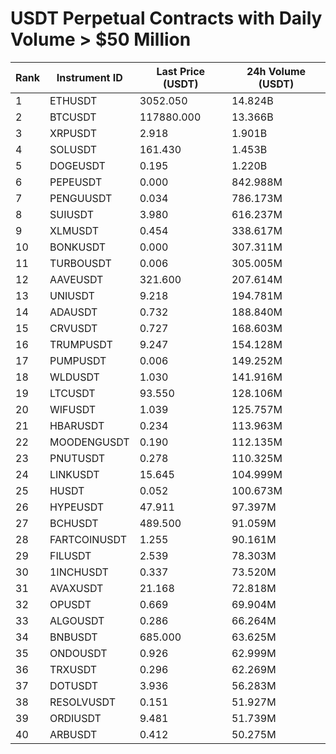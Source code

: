 # USDT Perpetual Contracts with Daily Volume > $50 Million

| Rank | Instrument ID | Last Price (USDT) | 24h Volume (USDT) |
|------|---------------|-------------------|-------------------|
| 1 | ETHUSDT | 3052.050 | 14.824B |
| 2 | BTCUSDT | 117880.000 | 13.366B |
| 3 | XRPUSDT | 2.918 | 1.901B |
| 4 | SOLUSDT | 161.430 | 1.453B |
| 5 | DOGEUSDT | 0.195 | 1.220B |
| 6 | PEPEUSDT | 0.000 | 842.988M |
| 7 | PENGUUSDT | 0.034 | 786.173M |
| 8 | SUIUSDT | 3.980 | 616.237M |
| 9 | XLMUSDT | 0.454 | 338.617M |
| 10 | BONKUSDT | 0.000 | 307.311M |
| 11 | TURBOUSDT | 0.006 | 305.005M |
| 12 | AAVEUSDT | 321.600 | 207.614M |
| 13 | UNIUSDT | 9.218 | 194.781M |
| 14 | ADAUSDT | 0.732 | 188.840M |
| 15 | CRVUSDT | 0.727 | 168.603M |
| 16 | TRUMPUSDT | 9.247 | 154.128M |
| 17 | PUMPUSDT | 0.006 | 149.252M |
| 18 | WLDUSDT | 1.030 | 141.916M |
| 19 | LTCUSDT | 93.550 | 128.106M |
| 20 | WIFUSDT | 1.039 | 125.757M |
| 21 | HBARUSDT | 0.234 | 113.963M |
| 22 | MOODENGUSDT | 0.190 | 112.135M |
| 23 | PNUTUSDT | 0.278 | 110.325M |
| 24 | LINKUSDT | 15.645 | 104.999M |
| 25 | HUSDT | 0.052 | 100.673M |
| 26 | HYPEUSDT | 47.911 | 97.397M |
| 27 | BCHUSDT | 489.500 | 91.059M |
| 28 | FARTCOINUSDT | 1.255 | 90.161M |
| 29 | FILUSDT | 2.539 | 78.303M |
| 30 | 1INCHUSDT | 0.337 | 73.520M |
| 31 | AVAXUSDT | 21.168 | 72.818M |
| 32 | OPUSDT | 0.669 | 69.904M |
| 33 | ALGOUSDT | 0.286 | 66.264M |
| 34 | BNBUSDT | 685.000 | 63.625M |
| 35 | ONDOUSDT | 0.926 | 62.999M |
| 36 | TRXUSDT | 0.296 | 62.269M |
| 37 | DOTUSDT | 3.936 | 56.283M |
| 38 | RESOLVUSDT | 0.151 | 51.927M |
| 39 | ORDIUSDT | 9.481 | 51.739M |
| 40 | ARBUSDT | 0.412 | 50.275M |
